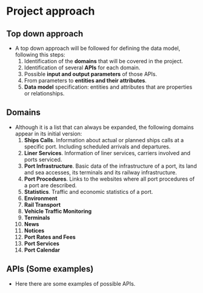 # Project approach

## Top down approach
- A top down approach will be followed for defining the data model, following this steps:
  1. Identification of the **domains** that will be covered in the project.
  2. Identification of several **APIs** for each domain.
  3. Possible **input and output parameters** of those APIs.
  4. From parameters to **entities and their attributes**.
  5. **Data model** specification: entities and attributes that are properties or relationships.

## Domains
- Although it is a list that can always be expanded, the following domains appear in its initial version:
  1. **Ships Calls**. Information about actual or planned ships calls at a specific port. Including scheduled arrivals and departures.
  2. **Liner Services**. Information of liner services, carriers involved and ports serviced. 
  3. **Port Infrastructure**. Basic data of the infrastructure of a port, its land and sea accesses, its terminals and its railway infrastructure. 
  4. **Port Procedures**. Links to the websites where all port procedures of a port are described.
  5. **Statistics**. Traffic and economic statistics of a port.
  6. **Environment**
  7. **Rail Transport**
  8. **Vehicle Traffic Monitoring**
  9. **Terminals**
  10. **News**
  11. **Notices**
  12. **Port Rates and Fees**
  13. **Port Services**
  14. **Port Calendar**

## APIs (Some examples)
- Here there are some examples of possible APIs.